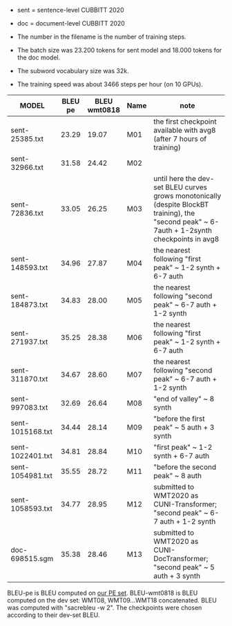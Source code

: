 - sent = sentence-level CUBBITT 2020
- doc  = document-level CUBBITT 2020

- The number in the filename is the number of training steps.
- The batch size was 23.200 tokens for sent model and 18.000 tokens for the doc model.
- The subword vocabulary size was 32k.
- The training speed was about 3466 steps per hour (on 10 GPUs).

| MODEL              | BLEU<br>pe  | BLEU<br>wmt0818 | Name | note |
|-|-|-|-|-|
| sent-25385.txt     | 23.29 | 19.07 | M01 | the first checkpoint available with avg8 (after 7 hours of training)|
| sent-32966.txt     | 31.58 | 24.42 | M02 | |
| sent-72836.txt     | 33.05 | 26.25 | M03 | until here the dev-set BLEU curves grows monotonically (despite BlockBT training), the "second peak" ~ 6-7auth + 1-2synth checkpoints in avg8 |
| sent-148593.txt    | 34.96 | 27.87 | M04 | the nearest following "first peak" ~ 1-2 synth + 6-7 auth |
| sent-184873.txt    | 34.83 | 28.00 | M05 | the nearest following "second peak" ~ 6-7 auth + 1-2 synth |
| sent-271937.txt    | 35.25 | 28.38 | M06 | the nearest following "first peak" ~ 1-2 synth + 6-7 auth |
| sent-311870.txt    | 34.67 | 28.60 | M07 | the nearest following "second peak" ~ 6-7 auth + 1-2 synth |
| sent-997083.txt    | 32.69 | 26.64 | M08 | "end of valley" ~ 8 synth |
| sent-1015168.txt   | 34.44 | 28.14 | M09 | "before the first peak" ~ 5 auth + 3 synth |
| sent-1022401.txt   | 34.81 | 28.84 | M10 | "first peak" ~ 1-2 synth + 6-7 auth |
| sent-1054981.txt   | 35.55 | 28.72 | M11 | "before the second peak" ~ 8 auth|
| sent-1058593.txt   | 34.77 | 28.95 | M12 | submitted to WMT2020 as CUNI-Transformer; "second peak" ~ 6-7 auth + 1-2 synth |
| doc-698515.sgm	   | 35.38 | 28.46 | M13 | submitted to WMT2020 as CUNI-DocTransformer; "second peak" ~ 5 auth + 3 synth |

BLEU-pe is BLEU computed on [our PE set](https://github.com/ELITR/nmt-pe-effects-2020/blob/master/docs/translations/sgm/REFERENCE.sgm).
BLEU-wmt0818 is BLEU computed on the dev set: WMT08, WMT09...WMT18 concatenated.
BLEU was computed with "sacrebleu -w 2". The checkpoints were chosen according to their dev-set BLEU.
